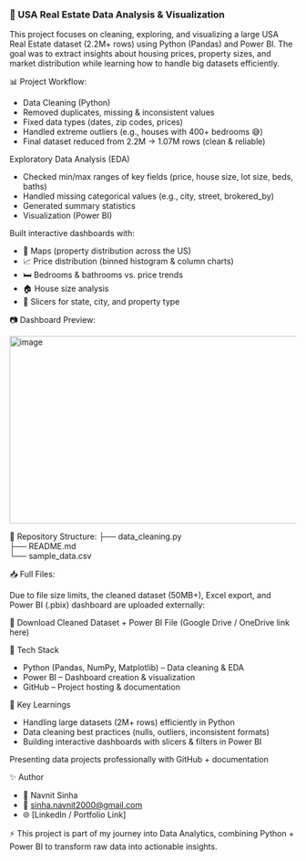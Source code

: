 ### 🏡 USA Real Estate Data Analysis & Visualization

This project focuses on cleaning, exploring, and visualizing a large USA Real Estate dataset (2.2M+ rows) using Python (Pandas) and Power BI.
The goal was to extract insights about housing prices, property sizes, and market distribution while learning how to handle big datasets efficiently.

📊 Project Workflow: 

- Data Cleaning (Python)
- Removed duplicates, missing & inconsistent values
- Fixed data types (dates, zip codes, prices)
- Handled extreme outliers (e.g., houses with 400+ bedrooms 😅)
- Final dataset reduced from 2.2M → 1.07M rows (clean & reliable)

Exploratory Data Analysis (EDA)

- Checked min/max ranges of key fields (price, house size, lot size, beds, baths)
- Handled missing categorical values (e.g., city, street, brokered_by)
- Generated summary statistics
- Visualization (Power BI)

Built interactive dashboards with:

- 📍 Maps (property distribution across the US)
- 📈 Price distribution (binned histogram & column charts)
- 🛏️ Bedrooms & bathrooms vs. price trends
- 🏠 House size analysis
- 🔎 Slicers for state, city, and property type

📷 Dashboard Preview:

<img width="583" height="329" alt="image" src="https://github.com/user-attachments/assets/b06d95f2-662e-4a8f-8116-7cdaa047c5d9" />


📂 Repository Structure:
├── data_cleaning.py                 
├── README.md               
└── sample_data.csv       

📥 Full Files:

Due to file size limits, the cleaned dataset (50MB+), Excel export, and Power BI (.pbix) dashboard are uploaded externally:

📂 Download Cleaned Dataset + Power BI File
 (Google Drive / OneDrive link here)

🚀 Tech Stack

- Python (Pandas, NumPy, Matplotlib) – Data cleaning & EDA
- Power BI – Dashboard creation & visualization
- GitHub – Project hosting & documentation

🔑 Key Learnings

- Handling large datasets (2M+ rows) efficiently in Python
- Data cleaning best practices (nulls, outliers, inconsistent formats)
- Building interactive dashboards with slicers & filters in Power BI

Presenting data projects professionally with GitHub + documentation

✨ Author

- 👤 Navnit Sinha
- 📧 sinha.navnit2000@gmail.com
- 🌐 [LinkedIn / Portfolio Link]

⚡ This project is part of my journey into Data Analytics, combining Python + Power BI to transform raw data into actionable insights.
